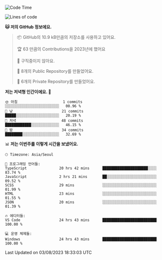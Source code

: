   <!--START_SECTION:waka-->
![Code Time](http://img.shields.io/badge/Code%20Time-163%20hrs%2055%20mins-blue)

![Lines of code](https://img.shields.io/badge/%EC%A0%80%EB%8A%94%20%EC%97%AC%ED%83%9C%EA%B9%8C%EC%A7%80%20-74.7%20thousand%20%EC%A4%84%EC%9D%98%20%EC%BD%94%EB%93%9C%EB%A5%BC%20%EC%9E%91%EC%84%B1%ED%96%88%EC%96%B4%EC%9A%94.-blue)

**🐱 저의 GitHub 정보에요.** 

> 📦 GitHub의 10.9 kB만큼의 저장소를 사용하고 있어요. 
 > 
> 🏆 63 만큼의 Contributions을 2023년에 했어요
 > 
> 🚫 구직중이지 않아요.
 > 
> 📜 8개의 Public Repository를 만들었어요. 
 > 
> 🔑 6개의 Private Repository를 만들었어요. 
 > 
**저는 저녁형 인간이에요. 🦉** 

```text
🌞 아침                     1 commits           ░░░░░░░░░░░░░░░░░░░░░░░░░   00.96 % 
🌆 낮　                     21 commits          █████░░░░░░░░░░░░░░░░░░░░   20.19 % 
🌃 저녁                     48 commits          ████████████░░░░░░░░░░░░░   46.15 % 
🌙 밤　                     34 commits          ████████░░░░░░░░░░░░░░░░░   32.69 % 
```


📊 **저는 이번주를 이렇게 시간을 보냈어요.** 

```text
🕑︎ Timezone: Asia/Seoul

💬 프로그래밍 언어들: 
TypeScript               20 hrs 42 mins      █████████████████████░░░░   83.74 % 
JavaScript               2 hrs 21 mins       ██░░░░░░░░░░░░░░░░░░░░░░░   09.52 % 
SCSS                     29 mins             ░░░░░░░░░░░░░░░░░░░░░░░░░   01.99 % 
HTML                     23 mins             ░░░░░░░░░░░░░░░░░░░░░░░░░   01.55 % 
JSON                     20 mins             ░░░░░░░░░░░░░░░░░░░░░░░░░   01.39 % 

🔥 에디터들: 
VS Code                  24 hrs 43 mins      █████████████████████████   100.00 % 

💻 운영 체제들: 
Windows                  24 hrs 43 mins      █████████████████████████   100.00 % 
```


 Last Updated on 03/08/2023 18:33:03 UTC
<!--END_SECTION:waka-->
